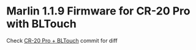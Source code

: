 # Marlin 1.1.9 Firmware for CR-20 Pro with BLTouch
Check [CR-20 Pro + BLTouch](https://github.com/HeartofPhos/CR20-Pro-Marlin/commit/42ddc44c920d1a36285072f9aedf9b017ea29321) commit for diff